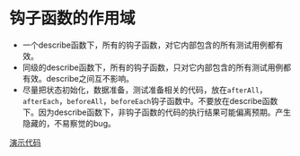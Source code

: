# 钩子函数的作用域

- 一个describe函数下，所有的钩子函数，对它内部包含的所有测试用例都有效。
- 同级的describe函数下，所有的钩子函数，只对它内部包含的所有测试用例都有效。describe之间互不影响。
- 尽量把状态初始化，数据准备，测试准备相关的代码，放在```afterAll```，```afterEach```，```beforeAll```，```beforeEach```钩子函数中。不要放在describe函数下。因为describe函数下，非钩子函数的代码的执行结果可能偏离预期。产生隐藏的，不易察觉的bug。

[演示代码](../source_code/07)